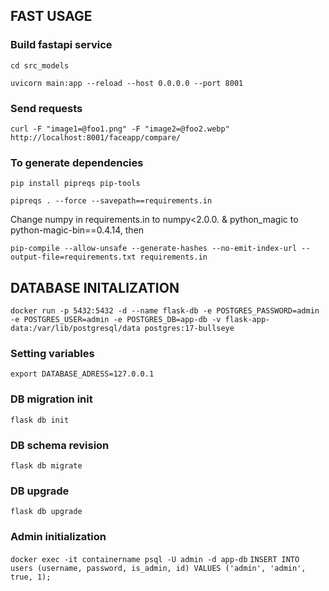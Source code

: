 ## FAST USAGE

### Build fastapi service
`cd src_models`

`uvicorn main:app --reload --host 0.0.0.0 --port 8001`


### Send requests

`curl -F "image1=@foo1.png" -F "image2=@foo2.webp" http://localhost:8001/faceapp/compare/`

### To generate dependencies
`pip install pipreqs pip-tools`

`pipreqs . --force --savepath==requirements.in`

Change numpy in requirements.in to numpy<2.0.0. & python_magic to python-magic-bin==0.4.14, then

`pip-compile --allow-unsafe --generate-hashes --no-emit-index-url --output-file=requirements.txt requirements.in`

## DATABASE INITALIZATION

`docker run -p 5432:5432 -d --name flask-db -e POSTGRES_PASSWORD=admin -e POSTGRES_USER=admin -e POSTGRES_DB=app-db -v flask-app-data:/var/lib/postgresql/data postgres:17-bullseye`

### Setting variables
`export DATABASE_ADRESS=127.0.0.1`

### DB migration init
`flask db init`

### DB schema revision
`flask db migrate`

### DB upgrade
`flask db upgrade`

### Admin initialization
`docker exec -it containername psql -U admin -d app-db`
`INSERT INTO users (username, password, is_admin, id) VALUES ('admin', 'admin', true, 1);`

